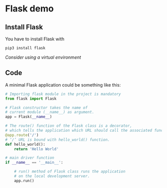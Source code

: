 # Flask demo


## Install Flask
You have to install Flask with

    pip3 install flask

*Consider using a virtual environment*

## Code
A minimal Flask application could be something like this:

```python
# Importing flask module in the project is mandatory
from flask import Flask

# Flask constructor takes the name of
# current module (__name__) as argument.
app = Flask(__name__)

# The route() function of the Flask class is a decorator,
# which tells the application which URL should call the associated function.
@app.route('/')
# ‘/’ URL is bound with hello_world() function.
def hello_world():
	return 'Hello World'

# main driver function
if __name__ == '__main__':

	# run() method of Flask class runs the application
	# on the local development server.
	app.run()
```

